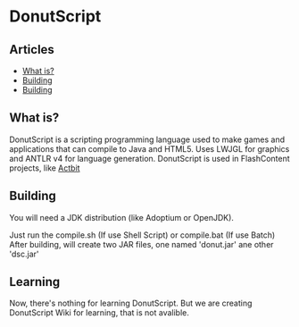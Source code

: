 # DonutScript

## Articles
* [What is?](https://github.com/flashcontent/donutscript#what-is?)
* [Building](https://github.com/flashcontent/donutscript#building)
* [Building](https://github.com/flashcontent/donutscript#learning)

## What is?

DonutScript is a scripting programming language used to make games and applications that can compile to Java and HTML5. Uses LWJGL for graphics and ANTLR v4 for language generation.
DonutScript is used in FlashContent projects, like [Actbit](https://github.com/flashcontent/actbit)

## Building

You will need a JDK distribution (like Adoptium or OpenJDK).

Just run the compile.sh (If use Shell Script) or compile.bat (If use Batch)
After building, will create two JAR files, one named 'donut.jar' ane other 'dsc.jar'

## Learning

Now, there's nothing for learning DonutScript. But we are creating DonutScript Wiki for learning, that is not avalible.